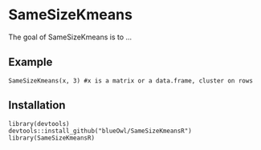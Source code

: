 # SameSizeKmeans

The goal of SameSizeKmeans is to ...

## Example

```
SameSizeKmeans(x, 3) #x is a matrix or a data.frame, cluster on rows
```

## Installation

```
library(devtools)
devtools::install_github("blueOwl/SameSizeKmeansR")
library(SameSizeKmeansR)
```
